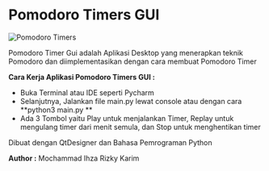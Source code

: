 # Pomodoro Timers GUI

![Pomodoro Timers](https://i.ibb.co/V2t36JC/pomodoro-timer4-1.png)

Pomodoro Timer Gui adalah Aplikasi Desktop yang menerapkan teknik Pomodoro dan diimplementasikan 
dengan cara membuat Pomodoro Timer

**Cara Kerja Aplikasi Pomodoro Timers GUI :**

- Buka Terminal atau IDE seperti Pycharm
- Selanjutnya, Jalankan file main.py lewat console atau dengan cara **python3 main.py **
- Ada 3 Tombol yaitu Play untuk menjalankan Timer, Replay untuk mengulang timer dari menit semula, dan Stop untuk menghentikan timer

Dibuat dengan QtDesigner dan Bahasa Pemrograman Python

**Author :** Mochammad Ihza Rizky Karim
